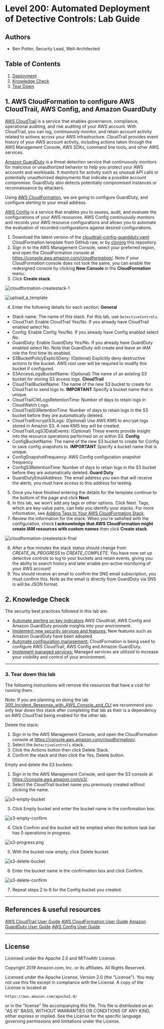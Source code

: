 ﻿# Level 200: Automated Deployment of Detective Controls: Lab Guide

## Authors

- Ben Potter, Security Lead, Well-Architected

## Table of Contents

1. [Deployment](#deployment)
2. [Knowledge Check](#knowledge_check)
3. [Tear Down](#tear_down)

## 1. AWS CloudFormation to configure AWS CloudTrail, AWS Config, and Amazon GuardDuty <a name="deployment"></a>

[AWS CloudTrail](https://aws.amazon.com/cloudtrail/) is a service that enables governance, compliance, operational auditing, and risk auditing of your AWS account. With CloudTrail, you can log, continuously monitor, and retain account activity related to actions across your AWS infrastructure. CloudTrail provides event history of your AWS account activity, including actions taken through the AWS Management Console, AWS SDKs, command line tools, and other AWS services.

[Amazon GuardDuty](https://aws.amazon.com/guardduty/) is a threat detection service that continuously monitors for malicious or unauthorized behavior to help you protect your AWS accounts and workloads. It monitors for activity such as unusual API calls or potentially unauthorized deployments that indicate a possible account compromise. GuardDuty also detects potentially compromised instances or reconnaissance by attackers.

Using [AWS CloudFormation](https://aws.amazon.com/cloudformation/), we are going to configure GuardDuty, and configure alerting to your email address.

[AWS Config](https://aws.amazon.com/config/) is a service that enables you to assess, audit, and evaluate the configurations of your AWS resources. AWS Config continuously monitors and records your AWS resource configurations and allows you to automate the evaluation of recorded configurations against desired configurations.

1. Download the latest version of the [cloudtrail-config-guardduty.yaml](https://raw.githubusercontent.com/awslabs/aws-well-architected-labs/master/Security/200_Automated_Deployment_of_Detective_Controls/Code/cloudtrail-config-guardduty.yaml) CloudFormation template from GitHub raw, or by [cloning](https://help.github.com/en/articles/cloning-a-repository) this repository.
2. Sign in to the AWS Management Console, select your preferred region, and open the CloudFormation console at https://console.aws.amazon.com/cloudformation/. Note if your CloudFormation console does not look the same, you can enable the redesigned console by clicking **New Console** in the **CloudFormation** menu.
3. Click **Create stack**.

![cloudformation-createstack-1](Images/cloudformation-createstack-1.png)

![upload_a_template](Images/cloudformation_upload_a_template.png)

4. Enter the following details for each section:
  **General**
  * Stack name: The name of this stack. For this lab, use `DetectiveControls`.
  * CloudTrail: Enable CloudTrail Yes/No. If you already have CloudTrail enabled select No.
  * Config: Enable Config Yes/No. If you already have Config enabled select No.
  * GuardDuty: Enable GuardDuty Yes/No. If you already have GuardDuty enabled select No. Note that GuardDuty will create and leave an IAM role the first time its enabled.
  * S3BucketPolicyExplicitDeny: (Optional) Explicitly deny destructive actions to the bucket. AWS root user will be required to modify this bucket if configured.
  * S3AccessLogsBucketName: (Optional) The name of an existing S3 bucket for storing S3 access logs.
  **CloudTrail**
  * CloudTrailBucketName: The name of the new S3 bucket to create for CloudTrail to send logs to.  **IMPORTANT** Specify a bucket name that is unique.
  * CloudTrailCWLogsRetentionTime: Number of days to retain logs in CloudWatch Logs.
  * CloudTrailS3RetentionTime: Number of days to retain logs in the S3 bucket before they are automatically deleted.
  * CloudTrailEncryptS3Logs: (Optional) Use AWS KMS to encrypt logs stored in Amazon S3. A new KMS key will be created.
  * CloudTrailLogS3DataEvents: (Optional) These events provide insight into the resource operations performed on or within S3.
  **Config**
  * ConfigBucketName: The name of the new S3 bucket to create for Config to save config snapshots to.  **IMPORTANT** Specify a bucket name that is unique.
  * ConfigSnapshotFrequency: AWS Config configuration snapshot frequency
  * ConfigS3RetentionTime: Number of days to retain logs in the S3 bucket before they are automatically deleted.
  **Guard Duty**
  * GuardDutyEmailAddress: The email address you own that will receive the alerts, you must have access to this address for testing.

5. Once you have finished entering the details for the template continue to the bottom of the page and click **Next**.
6. In this lab, we won't add any tags or other options. Click Next. Tags, which are key-value pairs, can help you identify your stacks. For more information, see [Adding Tags to Your AWS CloudFormation Stack](https://docs.aws.amazon.com/AWSCloudFormation/latest/UserGuide//cfn-console-add-tags.html).
7. Review the information for the stack. When you're satisfied with the configuration, check **I acknowledge that AWS CloudFormation might create IAM resources with custom names** then click **Create stack**.

![cloudformation-createstack-final](Images/cloudformation-createstack-final.png)

8. After a few minutes the stack status should change from *CREATE_IN_PROGRESS* to *CREATE_COMPLETE*.
You have now set up detective controls to log to your buckets and retain events, giving you the ability to search history and later enable pro-active monitoring of your AWS account!
9. You should receive an email to confirm the SNS email subscription, you must confirm this. Note as the email is directly from GuardDuty via SNS is will be JSON format.

## 2. Knowledge Check <a name="knowledge_check"></a>

The security best practices followed in this lab are: <a name="best_practices"></a>

* [Automate alerting on key indicators](https://wa.aws.amazon.com/wat.question.SEC_4.en.html) AWS Cloudtrail, AWS Config and Amazon GuardDuty provide insights into your environment.
* [Implement new security services and features:](https://wa.aws.amazon.com/wat.question.SEC_5.en.html) New features such as Amazon GuardDuty have been adopted.
* [Automate configuration management:](https://wa.aws.amazon.com/wat.question.SEC_6.en.html) CloudFormation is being used to configure AWS CloudTrail, AWS Config and Amazon GuardDuty.
* [Implement managed services:](https://wa.aws.amazon.com/wat.question.SEC_7.en.html) Managed services are utilized to increase your visibility and control of your environment.

***

### 3. Tear down this lab <a name="tear_down"></a>

The following instructions will remove the resources that have a cost for running them.

Note: If you are planning on doing the lab [300_Incident_Response_with_AWS_Console_and_CLI](../300_Incident_Response_with_AWS_Console_and_CLI/Lab_Guide.md) we recommend you only tear down this stack after completing that lab as their is a dependency on AWS CloudTrail being enabled for the other lab.

Delete the stack:

1. Sign in to the AWS Management Console, and open the CloudFormation console at https://console.aws.amazon.com/cloudformation/.
2. Select the `DetectiveControls` stack.
3. Click the Actions button then click Delete Stack.
4. Confirm the stack and then click the Yes, Delete button.

Empty and delete the S3 buckets:

1. Sign in to the AWS Management Console, and open the S3 console at https://console.aws.amazon.com/s3/.
2. Select the CloudTrail bucket name you previously created without clicking the name.

![s3-empty-bucket](Images/s3-empty-bucket.png)

3. Click Empty bucket and enter the bucket name in the confirmation box.

![s3-empty-confirm](Images/s3-empty-confirm.png)

4. Click Confirm and the bucket will be emptied when the bottom task bar has 0 operations in progress.

![s3-progress.png](Images/s3-progress.png)

5. With the bucket now empty, click Delete bucket.

![s3-delete-bucket](Images/s3-delete-bucket.png)

6. Enter the bucket name in the confirmation box and click Confirm.

![s3-delete-confirm](Images/s3-delete-confirm.png)

7. Repeat steps 2 to 6 for the Config bucket you created.

***

## References & useful resources

[AWS CloudTrail User Guide](https://docs.aws.amazon.com/awscloudtrail/latest/userguide/cloudtrail-user-guide.html)
[AWS CloudFormation User Guide](https://docs.aws.amazon.com/AWSCloudFormation/latest/UserGuide/Welcome.html)
[Amazon GuardDuty User Guide](https://docs.aws.amazon.com/guardduty/latest/ug/what-is-guardduty.html)
[AWS Config User Guide](https://docs.aws.amazon.com/config/latest/)

***

## License

Licensed under the Apache 2.0 and MITnoAttr License.

Copyright 2019 Amazon.com, Inc. or its affiliates. All Rights Reserved.

Licensed under the Apache License, Version 2.0 (the "License"). You may not use this file except in compliance with the License. A copy of the License is located at

    https://aws.amazon.com/apache2.0/

or in the "license" file accompanying this file. This file is distributed on an "AS IS" BASIS, WITHOUT WARRANTIES OR CONDITIONS OF ANY KIND, either express or implied. See the License for the specific language governing permissions and limitations under the License.
